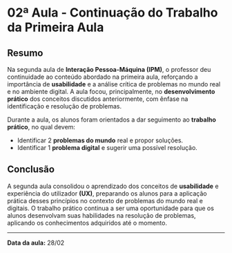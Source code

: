 # 02ª Aula - Continuação do Trabalho da Primeira Aula

## Resumo

Na segunda aula de **Interação Pessoa-Máquina (IPM)**, o professor deu continuidade ao conteúdo abordado na primeira aula, reforçando a importância de **usabilidade** e a análise crítica de problemas no mundo real e no ambiente digital. A aula focou, principalmente, no **desenvolvimento prático** dos conceitos discutidos anteriormente, com ênfase na identificação e resolução de problemas.

Durante a aula, os alunos foram orientados a dar seguimento ao **trabalho prático**, no qual devem:

- Identificar 2 **problemas do mundo** real e propor soluções.
- Identificar 1 **problema digital** e sugerir uma possível resolução.

## Conclusão

A segunda aula consolidou o aprendizado dos conceitos de **usabilidade** e experiência do utilizador **(UX)**, preparando os alunos para a aplicação prática desses princípios no contexto de problemas do mundo real e digitais. O trabalho prático continua a ser uma oportunidade para que os alunos desenvolvam suas habilidades na resolução de problemas, aplicando os conhecimentos adquiridos até o momento.

---

**Data da aula:** 28/02